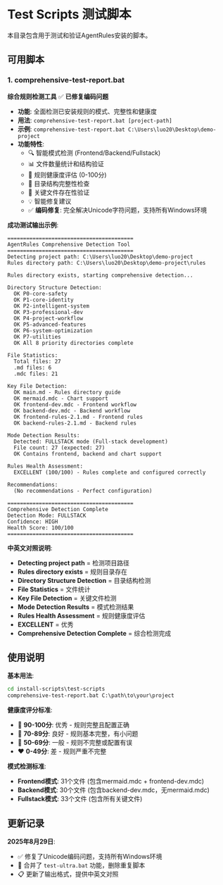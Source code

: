 # Test Scripts 测试脚本

本目录包含用于测试和验证AgentRules安装的脚本。

## 可用脚本

### 1. comprehensive-test-report.bat
**综合规则检测工具** ✅ **已修复编码问题**

- **功能**: 全面检测已安装规则的模式、完整性和健康度
- **用法**: `comprehensive-test-report.bat [project-path]`
- **示例**: `comprehensive-test-report.bat C:\Users\luo20\Desktop\demo-project`
- **功能特性**:
  - 🔍 智能模式检测 (Frontend/Backend/Fullstack)
  - 📊 文件数量统计和结构验证
  - 🏥 规则健康度评估 (0-100分)
  - 📂 目录结构完整性检查
  - 🎯 关键文件存在性验证
  - 💡 智能修复建议
  - ✅ **编码修复**: 完全解决Unicode字符问题，支持所有Windows环境

**成功测试输出示例**:
```
========================================
AgentRules Comprehensive Detection Tool
========================================
Detecting project path: C:\Users\luo20\Desktop\demo-project
Rules directory path: C:\Users\luo20\Desktop\demo-project\rules

Rules directory exists, starting comprehensive detection...

Directory Structure Detection:
  OK P0-core-safety
  OK P1-core-identity
  OK P2-intelligent-system
  OK P3-professional-dev
  OK P4-project-workflow
  OK P5-advanced-features
  OK P6-system-optimization
  OK P7-utilities
  OK All 8 priority directories complete

File Statistics:
  Total files: 27
  .md files: 6
  .mdc files: 21

Key File Detection:
  OK main.md - Rules directory guide
  OK mermaid.mdc - Chart support
  OK frontend-dev.mdc - Frontend workflow
  OK backend-dev.mdc - Backend workflow
  OK frontend-rules-2.1.md - Frontend rules
  OK backend-rules-2.1.md - Backend rules

Mode Detection Results:
  Detected: FULLSTACK mode (Full-stack development)
  File count: 27 (expected: 27)
  OK Contains frontend, backend and chart support

Rules Health Assessment:
  EXCELLENT (100/100) - Rules complete and configured correctly

Recommendations:
  (No recommendations - Perfect configuration)

========================================
Comprehensive Detection Complete
Detection Mode: FULLSTACK
Confidence: HIGH
Health Score: 100/100
========================================
```

**中英文对照说明**:
- **Detecting project path** = 检测项目路径
- **Rules directory exists** = 规则目录存在
- **Directory Structure Detection** = 目录结构检测
- **File Statistics** = 文件统计
- **Key File Detection** = 关键文件检测
- **Mode Detection Results** = 模式检测结果
- **Rules Health Assessment** = 规则健康度评估
- **EXCELLENT** = 优秀
- **Comprehensive Detection Complete** = 综合检测完成

## 使用说明

**基本用法**:
```cmd
cd install-scripts\test-scripts
comprehensive-test-report.bat C:\path\to\your\project
```

**健康度评分标准**:
- 💚 **90-100分**: 优秀 - 规则完整且配置正确
- 💛 **70-89分**: 良好 - 规则基本完整，有小问题  
- 🧡 **50-69分**: 一般 - 规则不完整或配置有误
- ❤️ **0-49分**: 差 - 规则严重不完整

**模式检测标准**:
- **Frontend模式**: 31个文件 (包含mermaid.mdc + frontend-dev.mdc)
- **Backend模式**: 30个文件 (包含backend-dev.mdc，无mermaid.mdc)  
- **Fullstack模式**: 33个文件 (包含所有关键文件)

## 更新记录

**2025年8月29日**: 
- ✅ 修复了Unicode编码问题，支持所有Windows环境
- 🔧 合并了 `test-ultra.bat` 功能，删除重复脚本
- 📋 更新了输出格式，提供中英文对照

